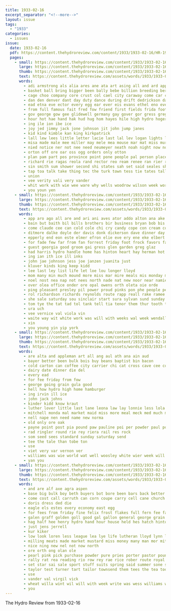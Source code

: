 ```yaml
---
title: 1933-02-16
excerpt_separator: "<!--more-->"
layout: issue
tags:
  - "1933"
categories:
  - issues
issue:
  date: 1933-02-16
  pdf: https://content.thehydroreview.com/content/1933/1933-02-16/HR-1933-02-16.pdf
  pages:
    - small: https://content.thehydroreview.com/content/1933/1933-02-16/small/HR-1933-02-16-01.jpg
      large: https://content.thehydroreview.com/content/1933/1933-02-16/large/HR-1933-02-16-01.jpg
      thumb: https://content.thehydroreview.com/content/1933/1933-02-16/thumbnails/HR-1933-02-16-01.jpg
      text: https://content.thehydroreview.com/assets/words/1933/1933-02-16/HR-1933-02-16-01.txt
      words:
        - adi armstrong als alia ares ane ata art asing all and ard app asia aud are aspen ave aleo ago ace ast
        - basket ball bring bigger been bally bebe billion breeding ber boy business boettcher blow bees bell but bob boas bonet browne bascom bradley bench bill butter both brage bet bai bare buzzard
        - cage choo company core crust col cael city caraway come car claiborne class cart chester carruth cheer county china cote claw charity con congress castles cross card charles cor cotto
        - dan den denver dant day duty dance during drift dedrickson days demo dye director deaver dalton dense
        - ead etna eve ector every egg ear ever eis evans ethel eno even ean emery ene eakins early
        - from full famous fait fred fow friend first fields frida foot few finder face for field fast fair friday fors
        - gov george gow gee glidewell germany gay gover gor gress gregory groen gray guest general grover graff given gann guinan
        - hour hot hae hand hak hud hug hom hayes hile high hydro hoger horn hunting home heen heed her harvester henry harry house hotton hafer him hould harold heri henke heaton hens held
        - ing ile ion ibe ice
        - joy jed jimmy jack jone johnson jit john jump janes
        - kid kind kimble kan king kirkpatrick
        - lall lew lees little letter lacie last lal lev logan lights lawyer lewis lad lowell lemon leid
        - misa made male mee miller may mele mea mouse mar mat miss mur moze music mesa more merle most men mow must mond mae monday mare martin members mark mise main
        - nied notice ner not nee need neumeyer neath noah night now noy nicely nail
        - orton off ore oar oss ogg orders only otton
        - plan pam part pos province point pone people pal person place peg pose president past pla pieper pine poe pire pany pen public pro pounds pea pate price
        - richard rie ragas reola rand rector reo ream renee ran rier rant rice rey reed rather rest rae ray rates rowan ree russell ruby ryon rone reena raymond red ralph romain
        - sin smith sum shower second shi states sah set said seales shaw sunday stock school small sie saas sila sat sailor sage street srp sil salary sult star sun salt seven she sister schoo sot sha sale seargeant six store saye sultan stall sewing stage soon schol send see selling
        - tap toa talk take thing tec the turk town tess tie tates tall tat taylor tees thi tue tra tow tho tar turns ton tok them texas throw tol tei thay tobacco team tana thurman than
        - union
        - vee verity vali very vander
        - whit work with wie wee ware why wells woodrow wilson week word waits win waller war walker welt wilbur won wen walke weare worker want went well wonder was while will wich wing
        - you youn yen
    - small: https://content.thehydroreview.com/content/1933/1933-02-16/small/HR-1933-02-16-02.jpg
      large: https://content.thehydroreview.com/content/1933/1933-02-16/large/HR-1933-02-16-02.jpg
      thumb: https://content.thehydroreview.com/content/1933/1933-02-16/thumbnails/HR-1933-02-16-02.jpg
      text: https://content.thehydroreview.com/assets/words/1933/1933-02-16/HR-1933-02-16-02.txt
      words:
        - app aro ago all are and ari ani aves ator addo alton ana ake america
        - bain but baith bil bills brothers bir business bryan bob bis billy bro born bay beeler ber ball bridgeport biter ben bar brother besse bridge binger bank back been beaton both better
        - come claude cee can cold cole chi cry candy cope con cream company childs cant calle car caprice clara cake coffee came corn coy cox carlyle col congress
        - ditmore dalke doyle der davis donk dickerson dave dinner day douglas date during
        - epperly end eon este elmer efron elie eve ery ene eke elbert ente esther ear esa
        - for fade few far from fan forrest friday foot frock favors fam finger
        - guest georgia good groom gai gress glen garden greg glaz
        - had harris hydro handle home has hinton heart hay herman hot held herndon harder her hou hose hoes hume
        - ing ian ith ice ill inks
        - john jae johnson jess joe janzen juanita just
        - kluver kinds king keep kidd
        - lee last ley list life let loe lou longer lloyd
        - mom many min much mound more miss mar mire meals mis monday morning mapel malley may manel man
        - noel nost nea nap not nees north nade nat new noor near namie night non
        - over olea office onder ore opal owens orth oleta oie orde
        - ping pleasant presley pil power proud pinks pon phe people pells pull past pankratz pent place phat pane peete pol philip pro per pop
        - rol richardson richards reynolds route rapp reall rake ramee ring real rad readnour res rota rhoades roll ret rao
        - she sale saturday sou sinclair start sura sylvan sund sunday steel sar see sick shae shirley smith surprise san sleep sae sith signs senator speech son severe star schon sisson set sells sam sues stone share slate simpson school suto sea service
        - tom tye the tat tad tol tank tell tia tenor them thur tooth tommie tait try than toe tee tooma timer tinto thomas tater tie thay
        - ura uch
        - vee vernice val viola vin
        - waite way wit white work was will with weeks wal week wendall whaley willing went while water willa waller weatherford williams woy
        - xin
        - you young yin yip york
    - small: https://content.thehydroreview.com/content/1933/1933-02-16/small/HR-1933-02-16-03.jpg
      large: https://content.thehydroreview.com/content/1933/1933-02-16/large/HR-1933-02-16-03.jpg
      thumb: https://content.thehydroreview.com/content/1933/1933-02-16/thumbnails/HR-1933-02-16-03.jpg
      text: https://content.thehydroreview.com/assets/words/1933/1933-02-16/HR-1933-02-16-03.txt
      words:
        - are alta and appleman art all ang aul ath ana ain aud
        - bayer better been bulk bois buy beans baptist bin bacon
        - cold carton can coffee city carrier chi cat cross cave cee corn colony char cute company
        - dairy date dinner die del
        - every ead
        - for fee friday from fow
        - george going grain gula good
        - hell how hydro high home hamburger
        - ing irvin ill ice
        - john jack johns
        - kinder kidd know kraut
        - luther lover little last lane leona law lay lonnie less lola large lum let lard
        - mitchell monda mal market maid miss more meal meck med much miller
        - nell nape nen need name new norma
        - old only ore oak
        - payne point post pia pound paw pauline poi per powder paul pork present pine pounds penne
        - rad ringler round rie rey riera rail res rock
        - som seed sees standard sunday saturday send
        - tee the tale than tobe ton
        - use
        - viet very var vernon ver
        - williams was wie world wat well woosley white wier week will went
        - yan you
    - small: https://content.thehydroreview.com/content/1933/1933-02-16/small/HR-1933-02-16-04.jpg
      large: https://content.thehydroreview.com/content/1933/1933-02-16/large/HR-1933-02-16-04.jpg
      thumb: https://content.thehydroreview.com/content/1933/1933-02-16/thumbnails/HR-1933-02-16-04.jpg
      text: https://content.thehydroreview.com/assets/words/1933/1933-02-16/HR-1933-02-16-04.txt
      words:
        - and are alf axe agra aspen
        - base big bulk boy beth buyers bot bore been bars back better bis best buoy business
        - come cost call carruth can corn coupe carry cell cane church clover chet coffee cima
        - doris dress ded die
        - eagle els estes every economy east egg
        - for fees from friday fine felix frost flakes full fern fee fair fresh first fore
        - galen graff golden goll good gal gallon general george grain group glow gas
        - hag half hee henry hydro hand hour house held hes hatch hinton has hen home
        - just jens jerrell
        - kur kiker
        - low look loren less league lea lye life lutheran lloyd lynn let
        - milling meats made market mustard miss money many man mor mite maple mare
        - nice ning new nel not now north
        - ore orth ong olan ole
        - pearl pink pick purchase powder pure pries porter pastor pounds panos power prairie pinto peaches pato provine per prior prince pork pears
        - rally rat rea reading rio row rey rae rice rober route royal room
        - set star sai sale sport stuff suits spring said summer sone soo suit sugar stockton salmon sully service see sack soap she sau store screen seed shoe special samples sin smith sot sweet sun show sees size saturday sunny
        - taylor test turner tart tailor townsend them tees the tea toor talk
        - use
        - vander val virgil vick
        - wheat willa wint wil will with week write was wess williams white
        - you
---
```


The Hydro Review from 1933-02-16

<!--more-->

